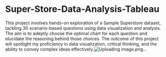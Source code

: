 # Super-Store-Data-Analysis-Tableau
This project involves hands-on exploration of a Sample Superstore dataset, tackling 30 scenario-based questions using data visualization and analysis. The aim is to adeptly choose the optimal chart for each question and elucidate the reasoning behind those choices. The outcome of this project will spotlight my proficiency in data visualization, critical thinking, and the ability to convey complex ideas effectively.![Uploading image.png…]()
